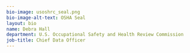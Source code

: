 ```yaml
---
bio-image: usoshrc_seal.png
bio-image-alt-text: OSHA Seal
layout: bio
name: Debra Hall
department: U.S. Occupational Safety and Health Review Commission
job-title: Chief Data Officer
---
```

